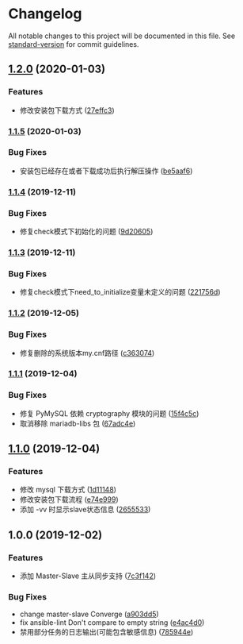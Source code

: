 # Changelog

All notable changes to this project will be documented in this file. See [standard-version](https://github.com/conventional-changelog/standard-version) for commit guidelines.

## [1.2.0](https://github.com/daixijun/ansible-role-mysql/compare/v1.1.5...v1.2.0) (2020-01-03)


### Features

* 修改安装包下载方式 ([27effc3](https://github.com/daixijun/ansible-role-mysql/commit/27effc36a6211f0cd8f9c9029c813fcc5d64761d))

### [1.1.5](https://github.com/daixijun/ansible-role-mysql/compare/v1.1.4...v1.1.5) (2020-01-03)


### Bug Fixes

* 安装包已经存在或者下载成功后执行解压操作 ([be5aaf6](https://github.com/daixijun/ansible-role-mysql/commit/be5aaf6629c6b909d7a8ef3692798e91b711d7e4))

### [1.1.4](https://github.com/daixijun/ansible-role-mysql/compare/v1.1.3...v1.1.4) (2019-12-11)


### Bug Fixes

* 修复check模式下初始化的问题 ([9d20605](https://github.com/daixijun/ansible-role-mysql/commit/9d20605a2b349cbed949b49ea16e23cd7e6843a6))

### [1.1.3](https://github.com/daixijun/ansible-role-mysql/compare/v1.1.2...v1.1.3) (2019-12-11)


### Bug Fixes

* 修复check模式下need_to_initialize变量未定义的问题 ([221756d](https://github.com/daixijun/ansible-role-mysql/commit/221756d3abb5cd202267bcea8fdb8ee0766838ad))

### [1.1.2](https://github.com/daixijun/ansible-role-mysql/compare/v1.1.1...v1.1.2) (2019-12-05)


### Bug Fixes

* 修复删除的系统版本my.cnf路径 ([c363074](https://github.com/daixijun/ansible-role-mysql/commit/c363074c22bc07e2dc151f37863028c29f154c48))

### [1.1.1](https://github.com/daixijun/ansible-role-mysql/compare/v1.1.0...v1.1.1) (2019-12-04)


### Bug Fixes

* 修复 PyMySQL 依赖 cryptography 模块的问题 ([15f4c5c](https://github.com/daixijun/ansible-role-mysql/commit/15f4c5c1c9eb9a951962a9b3f9237ffbf18fda2e))
* 取消移除 mariadb-libs 包 ([67adc4e](https://github.com/daixijun/ansible-role-mysql/commit/67adc4e667144e168a22f2f5a4d8ad89b6c4a10f))

## [1.1.0](https://github.com/daixijun/ansible-role-mysql/compare/v1.0.0...v1.1.0) (2019-12-04)


### Features

* 修改 mysql 下载方式 ([1d11148](https://github.com/daixijun/ansible-role-mysql/commit/1d11148ee40cf142805932d9bfb83ed7c42b3c6d))
* 修改安装包下载流程 ([e74e999](https://github.com/daixijun/ansible-role-mysql/commit/e74e99952b9222560e0456b4a4ad63d305f528b7))
* 添加 -vv 时显示slave状态信息 ([2655533](https://github.com/daixijun/ansible-role-mysql/commit/2655533ceab4622be0803f214eb843c73fcc70ea))

## 1.0.0 (2019-12-02)


### Features

* 添加 Master-Slave 主从同步支持 ([7c3f142](https://github.com/daixijun/ansible-role-mysql/commit/7c3f142106fff7070818c45b05e1f6f61b0a4165))


### Bug Fixes

* change master-slave Converge ([a903dd5](https://github.com/daixijun/ansible-role-mysql/commit/a903dd5db31e5b14e790cace5d5c584f4c2ef4cc))
* fix ansible-lint  Don't compare to empty string ([e4ac4d0](https://github.com/daixijun/ansible-role-mysql/commit/e4ac4d0bd9658b4a3c16593f06245bf8599c3036))
* 禁用部分任务的日志输出(可能包含敏感信息) ([785944e](https://github.com/daixijun/ansible-role-mysql/commit/785944e7e5f8cdad3d77f7814c084f5a8f03fdda))
